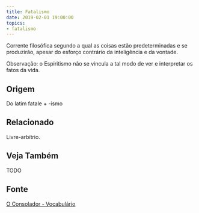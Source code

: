 ```yaml
---
title: Fatalismo
date: 2019-02-01 19:00:00
topics:
- fatalismo
---
```


Corrente filosófica segundo a qual as coisas estão predeterminadas e se
produzirão, apesar do esforço contrário da inteligência e da vontade.

Observação: o Espiritismo não se vincula a tal modo de ver e interpretar os
fatos da vida. 

## Origem
Do latim fatale + -ismo

## Relacionado
Livre-arbítrio.

## Veja Também
TODO

## Fonte
[O Consolador - Vocabulário](http://www.oconsolador.com.br/linkfixo/vocabulario/principal.html)


